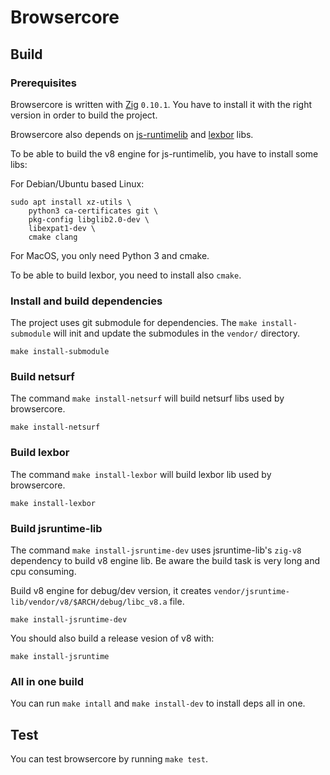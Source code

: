 # Browsercore

## Build

### Prerequisites

Browsercore is written with [Zig](https://ziglang.org/) `0.10.1`. You have to
install it with the right version in order to build the project.

Browsercore also depends on
[js-runtimelib](https://github.com/francisbouvier/jsruntime-lib/) and
[lexbor](https://github.com/lexbor/lexbor) libs.

To be able to build the v8 engine for js-runtimelib, you have to install some libs:

For Debian/Ubuntu based Linux:
```
sudo apt install xz-utils \
    python3 ca-certificates git \
    pkg-config libglib2.0-dev \
    libexpat1-dev \
    cmake clang
```

For MacOS, you only need Python 3 and cmake.

To be able to build lexbor, you need to install also `cmake`.

### Install and build dependencies

The project uses git submodule for dependencies.
The `make install-submodule` will init and update the submodules in the `vendor/`
directory.

```
make install-submodule
```

### Build netsurf

The command `make install-netsurf` will build netsurf libs used by browsercore.
```
make install-netsurf
```

### Build lexbor

The command `make install-lexbor` will build lexbor lib used by browsercore.
```
make install-lexbor
```

### Build jsruntime-lib

The command `make install-jsruntime-dev` uses jsruntime-lib's `zig-v8` dependency to build v8 engine lib.
Be aware the build task is very long and cpu consuming.

Build v8 engine for debug/dev version, it creates
`vendor/jsruntime-lib/vendor/v8/$ARCH/debug/libc_v8.a` file.

```
make install-jsruntime-dev
```

You should also build a release vesion of v8 with:

```
make install-jsruntime
```

### All in one build

You can run `make intall` and `make install-dev` to install deps all in one.

## Test

You can test browsercore by running `make test`.
